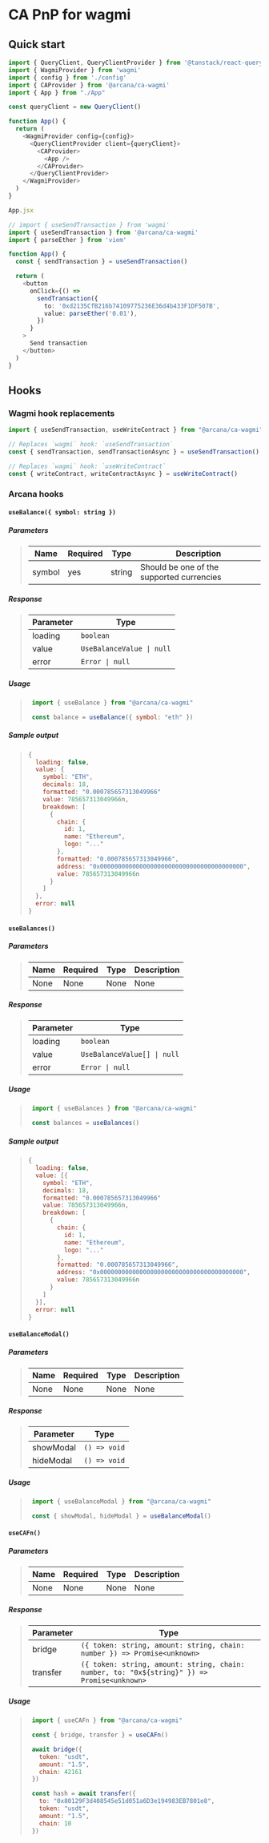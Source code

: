 # CA PnP for wagmi

## Quick start

```ts
import { QueryClient, QueryClientProvider } from '@tanstack/react-query'
import { WagmiProvider } from 'wagmi'
import { config } from './config'
import { CAProvider } from '@arcana/ca-wagmi'
import { App } from "./App"

const queryClient = new QueryClient()

function App() {
  return (
    <WagmiProvider config={config}>
      <QueryClientProvider client={queryClient}>
        <CAProvider>
          <App />
        </CAProvider>
      </QueryClientProvider>
    </WagmiProvider>
  )
}
```

```ts
App.jsx

// import { useSendTransaction } from 'wagmi'
import { useSendTransaction } from '@arcana/ca-wagmi'
import { parseEther } from 'viem'

function App() {
  const { sendTransaction } = useSendTransaction()

  return (
    <button
      onClick={() =>
        sendTransaction({
          to: '0xd2135CfB216b74109775236E36d4b433F1DF507B',
          value: parseEther('0.01'),
        })
      }
    >
      Send transaction
    </button>
  )
}
```

## Hooks

### Wagmi hook replacements

```ts
import { useSendTransaction, useWriteContract } from "@arcana/ca-wagmi"

// Replaces `wagmi` hook: `useSendTransaction`
const { sendTransaction, sendTransactionAsync } = useSendTransaction() 

// Replaces `wagmi` hook: `useWriteContract`
const { writeContract, writeContractAsync } = useWriteContract() 
```

### Arcana hooks

#### `useBalance({ symbol: string })`

##### Parameters

> |  Name  | Required |  Type  |                Description                |
> |--------|----------|--------|-------------------------------------------|
> | symbol |   yes    | string | Should be one of the supported currencies |

##### Response

> | Parameter   |            Type           |
> |-------------|---------------------------|
> | loading     |         `boolean`         |
> | value       | `UseBalanceValue \| null` |
> | error       |      `Error \| null`      |

##### Usage

> ```javascript
>  import { useBalance } from "@arcana/ca-wagmi"
>
>  const balance = useBalance({ symbol: "eth" })
> ```

##### Sample output

> ```js
> {
>   loading: false,
>   value: {
>     symbol: "ETH",
>     decimals: 18,
>     formatted: "0.000785657313049966"
>     value: 785657313049966n,
>     breakdown: [
>       {
>         chain: {
>           id: 1,
>           name: "Ethereum",
>           logo: "..."
>         },
>         formatted: "0.000785657313049966",
>         address: "0x0000000000000000000000000000000000000000",
>         value: 785657313049966n
>       }
>     ]
>   },
>   error: null
> }
> ```

#### `useBalances()`

##### Parameters

> |  Name  | Required |  Type  | Description |
> |--------|----------|--------|-------------|
> |  None  |   None   |  None  |     None    |

##### Response

> | Parameter   |           Type              |
> |-------------|-----------------------------|
> | loading     |         `boolean`           |
> | value       | `UseBalanceValue[] \| null` |
> | error       |       `Error \| null`       |

##### Usage

> ```javascript
>  import { useBalances } from "@arcana/ca-wagmi"
>
>  const balances = useBalances()
> ```

##### Sample output

> ```js
> {
>   loading: false,
>   value: [{
>     symbol: "ETH",
>     decimals: 18,
>     formatted: "0.000785657313049966"
>     value: 785657313049966n,
>     breakdown: [
>       {
>         chain: {
>           id: 1,
>           name: "Ethereum",
>           logo: "..."
>         },
>         formatted: "0.000785657313049966",
>         address: "0x0000000000000000000000000000000000000000",
>         value: 785657313049966n
>       }
>     ]
>   }],
>   error: null
> } 
> ```

#### `useBalanceModal()`

##### Parameters

> | Name | Required | Type | Description |
> |------|----------|------|-------------|
> | None |   None   | None |     None    |

##### Response

> |   Parameter   |     Type     |
> |---------------|--------------|
> | showModal     | `() => void` |
> | hideModal     | `() => void` |

##### Usage

> ```javascript
>  import { useBalanceModal } from "@arcana/ca-wagmi"
>
>  const { showModal, hideModal } = useBalanceModal()
> ```

#### `useCAFn()`

##### Parameters

> | Name | Required | Type | Description |
> |------|----------|------|-------------|
> | None |   None   | None |     None    |

##### Response

> |  Parameter |                                    Type                                  |
> |------------|--------------------------------------------------------------------------|
> | bridge     | `({ token: string, amount: string, chain: number }) => Promise<unknown>` |
> | transfer   | `({ token: string, amount: string, chain: number, to: "0x${string}" }) => Promise<unknown>` |

##### Usage

> ```javascript
>  import { useCAFn } from "@arcana/ca-wagmi"
>
>  const { bridge, transfer } = useCAFn()
> 
>  await bridge({
>    token: "usdt",
>    amount: "1.5",
>    chain: 42161
>  })
> 
>  const hash = await transfer({
>    to: "0x80129F3d408545e51d051a6D3e194983EB7801e8",
>    token: "usdt",
>    amount: "1.5",
>    chain: 10
>  })
> ```
